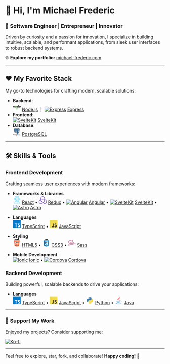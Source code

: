 # 👋 Hi, I'm **Michael Frederic**

### 🚀 **Software Engineer | Entrepreneur | Innovator**
Driven by curiosity and a passion for innovation, I specialize in building intuitive, scalable, and performant applications, from sleek user interfaces to robust backend systems.

🌐 **Explore my portfolio:** [michael-frederic.com](https://michael-frederic.com)

---

## ❤️ **My Favorite Stack**

My go-to technologies for crafting modern, scalable solutions:

- **Backend**:  
  [<img src="https://raw.githubusercontent.com/devicons/devicon/master/icons/nodejs/nodejs-original-wordmark.svg" alt="Node.js" width="25"/>](https://nodejs.org) [Node.js](https://nodejs.org) &nbsp;|&nbsp; [<img src="https://www.vectorlogo.zone/logos/expressjs/expressjs-icon.svg" alt="Express" width="25"/>](https://expressjs.com) [Express](https://expressjs.com)
- **Frontend**:  
  [<img src="https://upload.wikimedia.org/wikipedia/commons/1/1b/Svelte_Logo.svg" alt="SvelteKit" width="25"/>](https://kit.svelte.dev) [SvelteKit](https://kit.svelte.dev)
- **Database**:  
  [<img src="https://raw.githubusercontent.com/devicons/devicon/master/icons/postgresql/postgresql-original-wordmark.svg" alt="PostgreSQL" width="25"/>](https://www.postgresql.org) [PostgreSQL](https://www.postgresql.org)

---

## 🛠️ **Skills & Tools**

### **Frontend Development**

Crafting seamless user experiences with modern frameworks:

- **Frameworks & Libraries**  
  [<img src="https://raw.githubusercontent.com/devicons/devicon/master/icons/react/react-original-wordmark.svg" alt="React" width="25"/>](https://reactjs.org/) [React](https://reactjs.org/) • 
  [<img src="https://raw.githubusercontent.com/devicons/devicon/master/icons/redux/redux-original.svg" alt="Redux" width="25"/>](https://redux.js.org/) [Redux](https://redux.js.org/) • 
  [<img src="https://angular.io/assets/images/logos/angular/angular.svg" alt="Angular" width="25"/>](https://angular.io) [Angular](https://angular.io) • 
  [<img src="https://upload.wikimedia.org/wikipedia/commons/1/1b/Svelte_Logo.svg" alt="SvelteKit" width="25"/>](https://kit.svelte.dev) [SvelteKit](https://kit.svelte.dev) • 
  [<img src="https://astro.build/assets/press/astro-icon-light-gradient.svg" alt="Astro" width="25"/>](https://astro.build) [Astro](https://astro.build)

- **Languages**  
  [<img src="https://raw.githubusercontent.com/devicons/devicon/master/icons/typescript/typescript-original.svg" alt="TypeScript" width="25"/>](https://www.typescriptlang.org/) [TypeScript](https://www.typescriptlang.org/) • 
  [<img src="https://raw.githubusercontent.com/devicons/devicon/master/icons/javascript/javascript-original.svg" alt="JavaScript" width="25"/>](https://developer.mozilla.org/en-US/docs/Web/JavaScript) [JavaScript](https://developer.mozilla.org/en-US/docs/Web/JavaScript)

- **Styling**  
  [<img src="https://raw.githubusercontent.com/devicons/devicon/master/icons/html5/html5-original-wordmark.svg" alt="HTML5" width="25"/>](https://www.w3.org/html/) [HTML5](https://www.w3.org/html/) • 
  [<img src="https://raw.githubusercontent.com/devicons/devicon/master/icons/css3/css3-original-wordmark.svg" alt="CSS3" width="25"/>](https://www.w3schools.com/css/) [CSS3](https://www.w3schools.com/css/) • 
  [<img src="https://raw.githubusercontent.com/devicons/devicon/master/icons/sass/sass-original.svg" alt="Sass" width="25"/>](https://sass-lang.com) [Sass](https://sass-lang.com)

- **Mobile Development**  
  [<img src="https://upload.wikimedia.org/wikipedia/commons/d/d1/Ionic_Logo.svg" alt="Ionic" width="25"/>](https://ionicframework.com) [Ionic](https://ionicframework.com) • 
  [<img src="https://www.vectorlogo.zone/logos/apache_cordova/apache_cordova-icon.svg" alt="Cordova" width="25"/>](https://cordova.apache.org/) [Cordova](https://cordova.apache.org/)

### **Backend Development**

Building powerful, scalable backends to drive your applications:

- **Languages**  
  [<img src="https://raw.githubusercontent.com/devicons/devicon/master/icons/typescript/typescript-original.svg" alt="TypeScript" width="25"/>](https://www.typescriptlang.org/) [TypeScript](https://www.typescriptlang.org/) • 
  [<img src="https://raw.githubusercontent.com/devicons/devicon/master/icons/javascript/javascript-original.svg" alt="JavaScript" width="25"/>](https://developer.mozilla.org/en-US/docs/Web/JavaScript) [JavaScript](https://developer.mozilla.org/en-US/docs/Web/JavaScript) • 
  [<img src="https://raw.githubusercontent.com/devicons/devicon/master/icons/python/python-original.svg" alt="Python" width="25"/>](https://www.python.org/) [Python](https://www.python.org/) • 
  [<img src="https://raw.githubusercontent.com/devicons/devicon/master/icons/java/java-original.svg" alt="Java" width="25"/>](https://www.java.com) [Java](https://www.java.com)

---

### 🌟 **Support My Work**

Enjoyed my projects? Consider supporting me:

[![Ko-fi](https://cdn.ko-fi.com/cdn/kofi3.png?v=3)](https://ko-fi.com/L3L01PGZ3)

---

Feel free to explore, star, fork, and collaborate! **Happy coding!** 🚀
